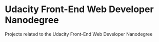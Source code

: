 # Udacity Front-End Web Developer Nanodegree

Projects related to the Udacity Front-End Web Developer Nanodegree

